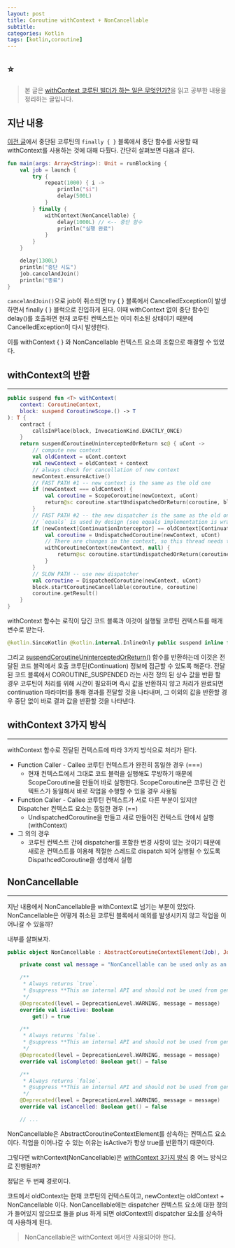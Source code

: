 ```yaml
---
layout: post
title: Coroutine withContext + NonCancellable
subtitle: 
categories: Kotlin
tags: [kotlin,coroutine]
---
```


## ⭐

> 본 글은 [withContext 코루틴 빌더가 하는 일은 무엇인가?](https://myungpyo.medium.com/%EC%BD%94%EB%A3%A8%ED%8B%B4-%EA%B3%B5%EC%8B%9D-%EA%B0%80%EC%9D%B4%EB%93%9C-%EC%9E%90%EC%84%B8%ED%9E%88-%EC%9D%BD%EA%B8%B0-part-2-dive-1-4c468828319)을 읽고 공부한 내용을 정리하는 글입니다.

## 지난 내용

[이전 글](https://mangbaam.github.io/kotlin/2022/07/15/coroutine-cancellation.html)에서 중단된 코루틴의 `finally { }` 블록에서 중단 함수를 사용할 때 withContext를 사용하는 것에 대해 다뤘다. 간단히 살펴보면 다음과 같다.

```kotlin
fun main(args: Array<String>): Unit = runBlocking {
    val job = launch {
        try {
            repeat(1000) { i ->
                println("$i")
                delay(500L)
            }
        } finally {
            withContext(NonCancellable) {
                delay(1000L) // <-- 중단 함수
                println("실행 완료")
            }
        }
    }

    delay(1300L)
    println("중단 시도")
    job.cancelAndJoin()
    println("종료")
}
```

`cancelAndJoin()`으로 job이 취소되면 try { } 블록에서 CancelledException이 발생하면서 finally { } 블럭으로 진입하게 된다. 이때 withContext 없이 중단 함수인 delay()를 호출하면 현재 코루틴 컨텍스트는 이미 취소된 상태이기 때문에 CancelledException이 다시 발생한다.

이를 withContext { } 와 NonCancellable 컨텍스트 요소의 조합으로 해결할 수 있었다.

## withContext의 반환

---

```kotlin
public suspend fun <T> withContext(
    context: CoroutineContext,
    block: suspend CoroutineScope.() -> T
): T {
    contract {
        callsInPlace(block, InvocationKind.EXACTLY_ONCE)
    }
    return suspendCoroutineUninterceptedOrReturn sc@ { uCont ->
        // compute new context
        val oldContext = uCont.context
        val newContext = oldContext + context
        // always check for cancellation of new context
        newContext.ensureActive()
        // FAST PATH #1 -- new context is the same as the old one
        if (newContext === oldContext) {
            val coroutine = ScopeCoroutine(newContext, uCont)
            return@sc coroutine.startUndispatchedOrReturn(coroutine, block)
        }
        // FAST PATH #2 -- the new dispatcher is the same as the old one (something else changed)
        // `equals` is used by design (see equals implementation is wrapper context like ExecutorCoroutineDispatcher)
        if (newContext[ContinuationInterceptor] == oldContext[ContinuationInterceptor]) {
            val coroutine = UndispatchedCoroutine(newContext, uCont)
            // There are changes in the context, so this thread needs to be updated
            withCoroutineContext(newContext, null) {
                return@sc coroutine.startUndispatchedOrReturn(coroutine, block)
            }
        }
        // SLOW PATH -- use new dispatcher
        val coroutine = DispatchedCoroutine(newContext, uCont)
        block.startCoroutineCancellable(coroutine, coroutine)
        coroutine.getResult()
    }
}
```

withContext 함수는 로직이 담긴 코드 블록과 이것이 실행될 코루틴 컨텍스트를 매개 변수로 받는다.

```kotlin
@kotlin.SinceKotlin @kotlin.internal.InlineOnly public suspend inline fun <T> suspendCoroutineUninterceptedOrReturn(crossinline block: (kotlin.coroutines.Continuation<T>) -> kotlin.Any?): T { contract { /* compiled contract */ }; /* compiled code */ }
```

그리고 [suspendCoroutineUninterceptedOrReturn()](https://kotlinlang.org/api/latest/jvm/stdlib/kotlin.coroutines.intrinsics/suspend-coroutine-unintercepted-or-return.html) 함수를 반환하는데 이것은 전달된 코드 블럭에서 호출 코루틴(Continuation) 정보에 접근할 수 있도록 해준다. 전달된 코드 블록에서 COROUTINE_SUSPENDED 라는 사전 정의 된 상수 값을 반환 할 경우 코루틴이 처리를 위해 시간이 필요하며 즉시 값을 반환하지 않고 처리가 완료되면 continuation 파라미터를 통해 결과를 전달할 것을 나타내며, 그 이외의 값을 반환할 경우 중단 없이 바로 결과 값을 반환할 것을 나타낸다.

## withContext 3가지 방식

---

withContext 함수로 전달된 컨텍스트에 따라 3가지 방식으로 처리가 된다.

- Function Caller - Callee 코루틴 컨텍스트가 완전히 동일한 경우 (===)
  - 현재 컨텍스트에서 그대로 코드 블럭을 실행해도 무방하기 때문에 ScopeCoroutine을 만들어 바로 실행한다. ScopeCoroutine은 코루틴 간 컨텍트스가 동일해서 바로 작업을 수행할 수 있을 경우 사용됨
- Function Caller - Callee 코루틴 컨텍스트가 서로 다른 부분이 있지만 Dispatcher 컨텍스트 요소는 동일한 경우 (==)
  - UndispatchedCoroutine을 만들고 새로 만들어진 컨텍스트 안에서 실행 (withContext)
- 그 외의 경우
  - 코루틴 컨텍스트 간에 dispatcher를 포함한 변경 사항이 있는 것이기 때문에 새로운 컨텍스트를 이용해 적절한 스레드로 dispatch 되어 실행될 수 있도록 DispathcedCoroutine을 생성해서 실행

## NonCancellable

---

지난 내용에서 NonCancellable을 withContext로 넘기는 부분이 있었다. NonCancellable은 어떻게 취소된 코루틴 블록에서 예외를 발생시키지 않고 작업을 이어나갈 수 있을까?

내부를 살펴보자.

```kotlin
public object NonCancellable : AbstractCoroutineContextElement(Job), Job {

    private const val message = "NonCancellable can be used only as an argument for 'withContext', direct usages of its API are prohibited"

    /**
     * Always returns `true`.
     * @suppress **This an internal API and should not be used from general code.**
     */
    @Deprecated(level = DeprecationLevel.WARNING, message = message)
    override val isActive: Boolean
        get() = true

    /**
     * Always returns `false`.
     * @suppress **This an internal API and should not be used from general code.**
     */
    @Deprecated(level = DeprecationLevel.WARNING, message = message)
    override val isCompleted: Boolean get() = false

    /**
     * Always returns `false`.
     * @suppress **This an internal API and should not be used from general code.**
     */
    @Deprecated(level = DeprecationLevel.WARNING, message = message)
    override val isCancelled: Boolean get() = false

    // ...
```

NonCancellable은 AbstractCoroutineContextElement를 상속하는 컨텍스트 요소이다. 작업을 이어나갈 수 있는 이유는 isActive가 항상 true를 반환하기 때문이다.

그렇다면 withContext(NonCancellable)은 [withContext 3가지 방식](#withcontext-3가지-방식) 중 어느 방식으로 진행될까?

정답은 두 번째 경로이다.

코드에서 oldContext는 현재 코루틴의 컨텍스트이고, newContext는 oldContext + NonCancellable 이다. NonCancellable에는 dispatcher 컨텍스트 요소에 대한 정의가 들어있지 않으므로 둘을 plus 하게 되면 oldContext의 dispatcher 요소를 상속하여 사용하게 된다.

> NonCancellable은 withContext 에서만 사용되어야 한다.
